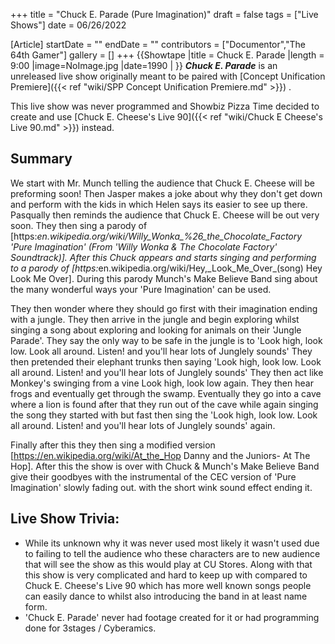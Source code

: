 +++
title = "Chuck E. Parade (Pure Imagination)"
draft = false
tags = ["Live Shows"]
date = 06/26/2022

[Article]
startDate = ""
endDate = ""
contributors = ["Documentor","The 64th Gamer"]
gallery = []
+++
{{Showtape
|title = Chuck E. Parade
|length = 9:00
|image=NoImage.jpg
|date=1990
|
}}
<b><i>Chuck E. Parade</b></i> is an unreleased live show originally meant to be paired with [Concept Unification Premiere]({{< ref "wiki/SPP Concept Unification Premiere.md" >}}) .

This live show was never programmed and Showbiz Pizza Time decided to create and use [Chuck E. Cheese's Live 90]({{< ref "wiki/Chuck E Cheese's Live 90.md" >}}) instead.

<h2> Summary </h2>
We start with Mr. Munch telling the audience that Chuck E. Cheese will be preforming soon! Then Jasper makes a joke about why they don't get down and perform with the kids in which Helen says its easier to see up there. Pasqually then reminds the audience that Chuck E. Cheese will be out very soon. They then sing a parody of [https:<i>en.wikipedia.org/wiki/Willy_Wonka_%26_the_Chocolate_Factory 'Pure Imagination' (From 'Willy Wonka & The Chocolate Factory' Soundtrack)]. After this Chuck appears and starts singing and performing to a parody of [https:</i>en.wikipedia.org/wiki/Hey,_Look_Me_Over_(song) Hey Look Me Over]. During this parody Munch's Make Believe Band sing about the many wonderful ways your 'Pure Imagination' can be used. 

They then wonder where they should go first with their imagination ending with a jungle. They then arrive in the jungle and begin exploring whilst singing a song about exploring and looking for animals on their 'Jungle Parade'. They say the only way to be safe in the jungle is to 'Look high, look low. Look all around. Listen! and you'll hear lots of Junglely sounds' They then pretended their elephant trunks then saying 'Look high, look low. Look all around. Listen! and you'll hear lots of Junglely sounds' They then act like Monkey's swinging from a vine Look high, look low again. They then hear frogs and eventually get through the swamp. Eventually they go into a cave where a lion is found after that they run out of the cave while again singing the song they started with but fast then sing the 'Look high, look low. Look all around. Listen! and you'll hear lots of Junglely sounds' again. 

Finally after this they then sing a modified version [https://en.wikipedia.org/wiki/At_the_Hop Danny and the Juniors- At The Hop]. After this the show is over with Chuck & Munch's Make Believe Band give their goodbyes with the instrumental of the CEC version of 'Pure Imagination' slowly fading out. with the short wink sound effect ending it.

<h2>Live Show Trivia:</h2>

* While its unknown why it was never used most likely it wasn't used due to failing to tell the audience who these characters are to new audience that will see the show as this would play at CU Stores. Along with that this show is very complicated and hard to keep up with compared to Chuck E. Cheese's Live 90 which has more well known songs people can easily dance to whilst also introducing the band in at least name form.
* 'Chuck E. Parade' never had footage created for it or had programming done for 3stages / Cyberamics. 
#